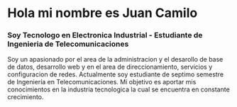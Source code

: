 # Hola mi nombre es Juan Camilo

### Soy Tecnologo en Electronica Industrial - Estudiante de Ingenieria de Telecomunicaciones

Soy un apasionado por el area de la administracion y el desarollo de base de datos, desarrollo web y en el area de direccionamiento, servicios y configuracion de redes. Actualmente soy estudiante de septimo semestre de Ingeniería en Telecomunicaciones. Mi objetivo es aportar mis conocimientos en la industria tecnologica la cual se encuentra en constante crecimiento.
<!--
**JuanCamiloDev/JuanCamiloDev** is a ✨ _special_ ✨ repository because its `README.md` (this file) appears on your GitHub profile.




- 🔭 I’m currently working on ...
- 🌱 I’m currently learning ...
- 👯 I’m looking to collaborate on ...
- 🤔 I’m looking for help with ...
- 💬 Ask me about ...
- 📫 How to reach me: ...
- 😄 Pronouns: ...
- ⚡ Fun fact: ...
-->
